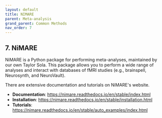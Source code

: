 ```yaml
---
layout: default
title: NIMARE
parent: Meta-analysis
grand_parent: Common Methods
nav_order: 7
---
```


## 7. NiMARE
NiMARE is a Python package for performing meta-analyses, maintained by our own Taylor Sola. This package allows you to perform a wide range of analyses and interact with databases of fMRI studies (e.g., brainspell, Neurosynth, and NeuroVault).

There are extensive documentation and tutorials on NiMARE's website. 

- **Documentation**: https://nimare.readthedocs.io/en/stable/index.html
- **Installation**: https://nimare.readthedocs.io/en/stable/installation.html 
- **Tutorials**: https://nimare.readthedocs.io/en/stable/auto_examples/index.html 
 